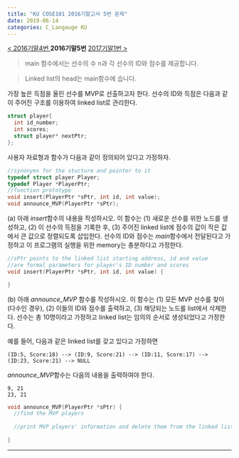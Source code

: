 ```yaml
---
title: "KU COSE101 2016기말고사 5번 문제"
date: 2019-06-14
categories: C_Langauge KU
---
```


[< 2016기말4번 ](https://detegice.github.io/COSE101-2016Final-Pro4)
 **2016기말5번** 
[ 2017기말1번 >](https://detegice.github.io/COSE101-2017Final-Pro1)

> main 함수에서는 선수의 수 n과 각 선수의 ID와 점수를 제공합니다.

> Linked list의 head는 main함수에 습니다.

가장 높은 득점을 올린 선수를 MVP로 선출하고자 한다.
선수의 ID와 득점은 다음과 같이 주어진 구조를 이용하여 linked list로 관리한다.

~~~c
struct player{
  int id_number;
  int scores;
  struct player* nextPtr;
};
~~~

사용자 자료형과 함수가 다음과 같이 정의되어 있다고 가정하자.

~~~c
//synonyms for the stucture and pointer to it
typedef struct player Player;
typedef Player *PlayerPtr;
//function prototype
void insert(PlayerPtr *sPtr, int id, int value);
void announce_MVP(PlayerPtr *sPtr);
~~~

(a) 아래 *insert*함수의 내용을 작성하시오. 이 함수는 (1) 새로운 선수를 위한 노드를 생성하고, (2) 이 선수의 득점을 기록한 후, 
(3) 주어진 linked list에 점수의 값이 작은 값에서 큰 값으로 정렬되도록 삽입한다.
선수의 ID와 점수는 *main*함수에서 전달된다고 가정하고 이 프로그램의 실행을 위한 memory는 충분하다고 가정한다.

~~~c
//sPtr points to the linked list starting address, id and value
//are formal parameters for player's ID number and scores
void insert(PlayerPtr *sPtr, int id, int value) {

}
~~~

(b) 아래 *announce_MVP* 함수를 작성하시오. 이 함수는 (1) 모든 MVP 선수를 찾아 (다수인 경우), 
(2) 이들의 ID와 점수를 출력하고, (3) 해당되는 노드를 list에서 삭제한다. 
선수는 총 10명이라고 가정하고 linked list는 임의의 순서로 생성되었다고 가정한다.

예를 들어, 다음과 같은 linked list를 갖고 있다고 가정하면
```
(ID:5, Score:18) --> (ID:9, Score:21) --> (ID:11, Score:17) --> (ID:23, Score:21) --> NULL
```
*announce_MVP*함수는 다음의 내용을 출력하여야 한다.
```
9, 21
23, 21
```

~~~c
void announce_MVP(PlayerPtr *sPtr) {
  //find the MVP players
  
  //print MVP players' information and delete them from the linked list
  
}
~~~

***

